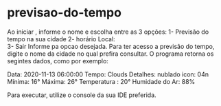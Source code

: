 # previsao-do-tempo
Ao iniciar , informe o nome e escolha entre as 3 opções:
    1- Previsão do tempo na sua cidade
		2- horário Local:                 
	  3- Sair 
Informe pa opcao desejada. Para ter acesso a previsão do 
tempo, digite o nome da cidade no qual prefira consultar.
O programa retorna os segintes dados, como por exemplo:

Data: 2020-11-13 06:00:00
Tempo: Clouds
Detalhes: nublado
icon: 04n
Mínima: 16°
Máxima: 26°
Temperatura : 20°
Humidade do Ar: 88%

Para executar, utilize o console da sua IDE preferida. 

